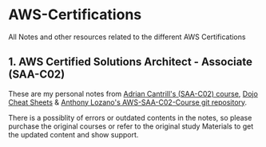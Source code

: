 # AWS-Certifications
All Notes and other resources related to the different AWS Certifications

## 1. AWS Certified Solutions Architect - Associate (SAA-C02)

These are my personal notes from [Adrian Cantrill's (SAA-C02) course](https://learn.cantrill.io/p/aws-certified-solutions-architect-associate-saa-c02), [Dojo Cheat Sheets](https://tutorialsdojo.com/aws-cheat-sheets/) & [Anthony Lozano's AWS-SAA-C02-Course git repository](https://github.com/alozano-77/AWS-SAA-C02-Course). 

There is a possiblity of errors or outdated contents in the notes, so please purchase the original courses or refer to the original study Materials to get the updated content and show support.

